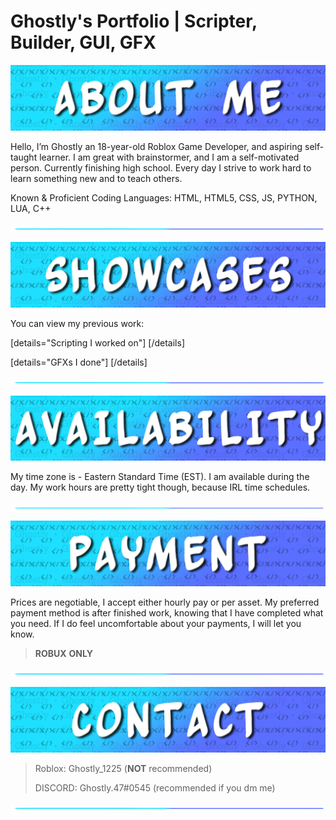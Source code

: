 # Ghostly's Portfolio | Scripter, Builder, GUI, GFX


![AboutMe](https://github.com/Ghostly47null/roblox-portfolio/blob/main/imgs/Ghostly__AboutMe.jpg?raw=true)

Hello, I’m Ghostly an 18-year-old Roblox Game Developer, and aspiring self-taught learner. I am great with brainstormer, and I am a self-motivated person. Currently finishing high school. Every day I strive to work hard to learn something new and to teach others.

Known & Proficient Coding Languages: HTML, HTML5, CSS, JS, PYTHON, LUA, C++

![Divider](https://github.com/Ghostly47null/roblox-portfolio/blob/main/imgs/Spacer_Card.png?raw=true)

![Showcases](https://github.com/Ghostly47null/roblox-portfolio/blob/main/imgs/Ghostly__Showcases.jpg?raw=true)

You can view my previous work: 

[details="Scripting I worked on"]
[/details]

[details="GFXs I done"]
[/details]


![Divider](https://github.com/Ghostly47null/roblox-portfolio/blob/main/imgs/Spacer_Card.png?raw=true)

![Availability](https://github.com/Ghostly47null/roblox-portfolio/blob/main/imgs/Ghostly__Availability.jpg?raw=true)

My time zone is - Eastern Standard Time (EST). I am available during the day. My work hours are pretty tight though, because IRL time schedules.

![Divider](https://github.com/Ghostly47null/roblox-portfolio/blob/main/imgs/Spacer_Card.png?raw=true)

![Payment](https://github.com/Ghostly47null/roblox-portfolio/blob/main/imgs/Ghostly__Payment.jpg?raw=true)

Prices are negotiable, I accept either hourly pay or per asset. My preferred payment method is after finished work, knowing that I have completed what
you need. If I do feel uncomfortable about your payments, I will let you know.

> **ROBUX** **ONLY**

![Divider](https://github.com/Ghostly47null/roblox-portfolio/blob/main/imgs/Spacer_Card.png?raw=true)

![Contact](https://github.com/Ghostly47null/roblox-portfolio/blob/main/imgs/Ghostly__Contact.jpg?raw=true)

> Roblox: Ghostly_1225 (**NOT** recommended)
> 
> DISCORD: Ghostly.47#0545 (recommended if you dm me)

![Divider](https://github.com/Ghostly47null/roblox-portfolio/blob/main/imgs/Spacer_Card.png?raw=true)
